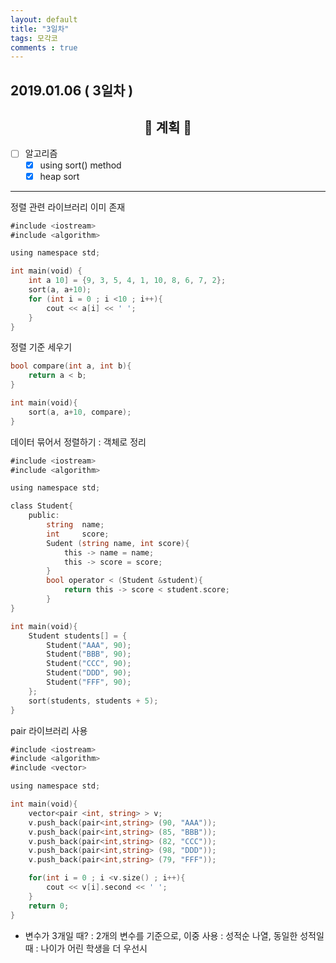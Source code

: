 ```yaml
---
layout: default
title: "3일차"
tags: 모각코
comments : true
---
```


## 2019.01.06 ( 3일차 )

## <center>📝 계획 📝</center>  

- [ ] 알고리즘
    - [x] using sort() method
    - [x] heap sort

***
정렬 관련 라이브러리 이미 존재

```go
#include <iostream>
#include <algorithm>

using namespace std;

int main(void) {
    int a 10] = {9, 3, 5, 4, 1, 10, 8, 6, 7, 2};
    sort(a, a+10);
    for (int i = 0 ; i <10 ; i++){
        cout << a[i] << ' ';
    }
}
```

정렬 기준 세우기

```go
bool compare(int a, int b){
    return a < b;
}

int main(void){
    sort(a, a+10, compare);
}
```

데이터 묶어서 정렬하기 : 객체로 정리
```go
#include <iostream>
#include <algorithm>

using namespace std;

class Student{
    public:
        string  name;
        int     score;
        Sudent (string name, int score){
            this -> name = name;
            this -> score = score;
        }
        bool operator < (Student &student){
            return this -> score < student.score;
        }
}

int main(void){
    Student students[] = {
        Student("AAA", 90);
        Student("BBB", 90);
        Student("CCC", 90);
        Student("DDD", 90);
        Student("FFF", 90);
    };
    sort(students, students + 5);
}

```
pair 라이브러리 사용

```go
#include <iostream>
#include <algorithm>
#include <vector>

using namespace std;

int main(void){
    vector<pair <int, string> > v;
    v.push_back(pair<int,string> (90, "AAA"));
    v.push_back(pair<int,string> (85, "BBB"));
    v.push_back(pair<int,string> (82, "CCC"));
    v.push_back(pair<int,string> (98, "DDD"));
    v.push_back(pair<int,string> (79, "FFF"));

    for(int i = 0 ; i <v.size() ; i++){
        cout << v[i].second << ' ';
    }
    return 0;
}
```

- 변수가 3개일 때? : 2개의 변수를 기준으로, 이중 <pair> 사용
    : 성적순 나열, 동일한 성적일 때 : 나이가 어린 학생을 더 우선시

```go

```